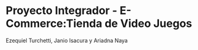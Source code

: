 # Proyecto Integrador - E-Commerce:Tienda de Video Juegos
Ezequiel Turchetti, Janio Isacura y Ariadna Naya
